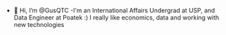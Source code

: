 - 👋 Hi, I’m @GusQTC
-I'm an International Affairs Undergrad at USP, and Data Engineer at Poatek :)
I really like economics, data and working with new technologies

<!---
GusQTC/GusQTC is a ✨ special ✨ repository because its `README.md` (this file) appears on your GitHub profile.
You can click the Preview link to take a look at your changes.
--->

